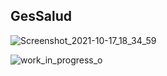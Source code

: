 ## GesSalud
![Screenshot_2021-10-17_18_34_59](https://user-images.githubusercontent.com/85135998/138021990-e6f297df-dc94-4093-a360-5bf2ad3b3fe0.png)

![work_in_progress_o](https://user-images.githubusercontent.com/85135998/138022164-a1d1f0ef-12c1-4b0c-8885-407e6b332f3b.png)




